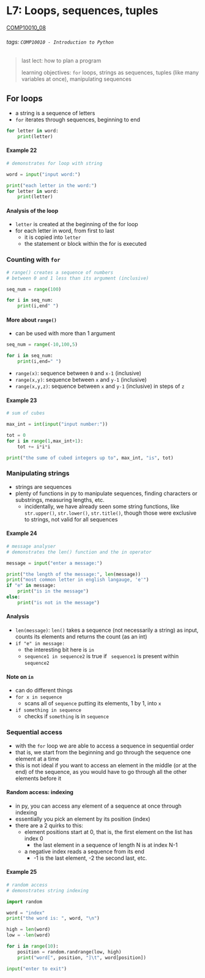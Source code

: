 # L7: Loops, sequences, tuples
[COMP10010_08](https://brightspace.ucd.ie/d2l/le/content/129818/viewContent/1665015/View)
###### tags: `COMP10010 - Introduction to Python`

> last lect: how to plan a program
> 
> learning objectives: ```for``` loops, strings as sequences, tuples (like many variables at once), manipulating sequences

## For loops
- a string is a sequence of letters
- ```for``` iterates through sequences, beginning to end
    
``` python
for letter in word:
    print(letter)
```

#### Example 22
``` python
# demonstrates for loop with string

word = input("input word:")

print("each letter in the word:")
for letter in word:
    print(letter)
```

#### Analysis of the loop
- ```letter``` is created at the beginning of the for loop
- for each letter in word, from first to last
    - it is copied into ```letter```
    - the statement or block within the for is executed

### Counting with ```for```
``` python
# range() creates a sequence of numbers
# between 0 and 1 less than its argument (inclusive)

seq_num = range(100)

for i in seq_num:
    print(i,end" ")
```

#### More about ```range()```
- can be used with more than 1 argument

``` python
seq_num = range(-10,100,5)

for i in seq_num:
    print(i,end=" ")
```

- ```range(x)```: sequence between ```0``` and ```x-1``` (inclusive)
- ```range(x,y)```: sequence between ```x``` and ```y-1``` (inclusive)
- ```range(x,y,z)```: sequence between ```x``` and ```y-1``` (inclusive) in steps of ```z```

#### Example 23
``` python
# sum of cubes

max_int = int(input("input number:"))

tot = 0
for i in range(1,max_int+1):
    tot += i*i*i

print("the sume of cubed integers up to", max_int, "is", tot)
```

### Manipulating strings
- strings are sequences
- plenty of functions in py to manipulate sequences, finding characters or substrings, measuring lengths, etc.
    - incidentally, we have already seen some string functions, like ```str.upper()```, ```str.lower()```, ```str.title()```, though those were exclusive to strings, not valid for all sequences

#### Example 24
``` python
# message analyser
# demonstrates the len() function and the in operator

message = input("enter a message:")

print("the length of the message:", len(message))
print("most common letter in english langauge, 'e'")
if "e" in message:
    print("is in the message")
else:
    print("is not in the message")
```

#### Analysis 
- ```len(message)```:  ```len()``` takes a sequence (not necessarily a string) as input, counts its elements and returns the count (as an int)
- ```if "e" in message:```
    - the interesting bit here is ```in```
    - ```sequence1 in sequence2``` is true if ``` sequence1``` is present within ```sequence2```
    
#### Note on ```in```
- can do different things
- ```for x in sequence```
    - scans all of ```sequence``` putting its elements, 1 by 1, into ```x```
- ```if something in sequence```
    - checks if ```something``` is in ```sequence```

### Sequential access
- with the ```for``` loop we are able to access a sequence in sequential order
- that is, we start from the beginning and go through the sequence one element at a time
- this is not ideal if you want to access an element in the middle (or at the end) of the sequence, as you would have to go through all the other elements before it

#### Random access: indexing
- in py, you can access any element of a sequence at once through indexing
- essentially you pick an element by its position (index)
- there are a 2 quirks to this:
    - element positions start at 0, that is, the first element on the list has index 0
        - the last element in a sequence of length N is at index N-1
    - a negative index reads a sequence from its end
        - -1 is the last element, -2 the second last, etc.

#### Example 25
``` python
# random access
# demonstrates string indexing

import random

word = "index"
print("the word is: ", word, "\n")

high = len(word)
low = -len(word)

for i in range(10):
    position = random.randrange(low, high)
    print("word[", position, "]\t", word[position])

input("enter to exit")
```


